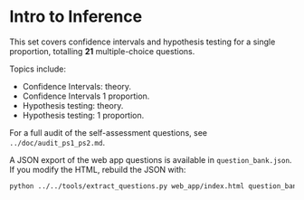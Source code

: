 # Intro to Inference

This set covers confidence intervals and hypothesis testing for a single
proportion, totalling **21** multiple-choice questions.

Topics include:

- Confidence Intervals: theory.
- Confidence Intervals 1 proportion.
- Hypothesis testing: theory.
- Hypothesis testing: 1 proportion.

For a full audit of the self-assessment questions, see `../doc/audit_ps1_ps2.md`.

A JSON export of the web app questions is available in `question_bank.json`.
If you modify the HTML, rebuild the JSON with:

```bash
python ../../tools/extract_questions.py web_app/index.html question_bank.json
```
